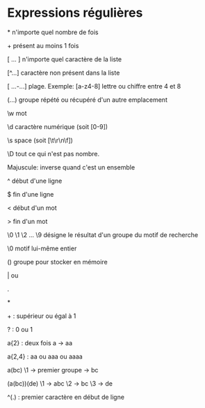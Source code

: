 # Expressions régulières

\* n'importe quel nombre de fois

\+ présent au moins 1 fois

[ ... ] n'importe quel caractère de la liste

[^...] caractère non présent dans la liste

[ ...-...] plage. Exemple: [a-z4-8] lettre ou chiffre entre 4 et 8

(...) groupe répété ou récupéré d'un autre emplacement

\w mot

\d caractère numérique (soit [0-9])

\s space (soit [\t\r\n\f])

\D tout ce qui n'est pas nombre.

Majuscule: inverse quand c'est un ensemble

^ début d'une ligne

$ fin d'une ligne

\< début d'un mot

\> fin d'un mot

\0 \1 \2 ... \9 désigne le résultat d'un groupe du motif de recherche

\0 motif lui-même entier

() groupe pour stocker en mémoire

| ou

.

\*

\+ : supérieur ou égal à 1

? : 0 ou 1

a{2} : deux fois a -> aa

a{2,4} : aa ou aaa ou aaaa

a(bc)      \1 -> premier groupe -> bc

(a(bc))(de)      \1 -> abc  \2 -> bc \3 -> de

^(.) : premier caractère en début de ligne
